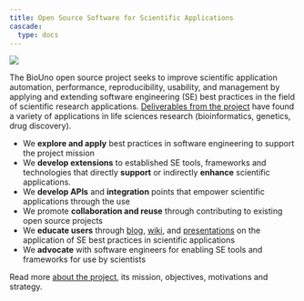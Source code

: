 ```yaml
---
title: Open Source Software for Scientific Applications
cascade:
  type: docs
---
```


![](/img/logo.png)

The BioUno open source project seeks to improve scientific application automation, 
performance, reproducibility, usability, and management by applying and extending software 
engineering (SE) best practices in the field of scientific research applications. 
[Deliverables from the project](/publications.html) have found a variety of applications
in life sciences research (bioinformatics, genetics, drug discovery).

* We **explore and apply** best practices in software engineering to 
support the project mission
* We **develop extensions** to established SE tools, frameworks and technologies that directly 
**support** or indirectly **enhance** scientific applications.  
* We **develop APIs** and **integration** points that empower scientific applications through 
the use 
* We promote **collaboration and reuse** through contributing to existing open source 
projects 
* We **educate users** through [blog](/blog/), [wiki](https://github.com/biouno),
and [presentations](/publications.html) on the application of SE best practices in
scientific applications
* We **advocate** with software engineers for enabling SE tools and frameworks for use 
by scientists 

Read more [about the project](/about.html), its mission, objectives, motivations and strategy.
